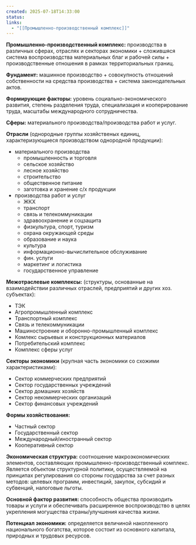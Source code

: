 ```yaml
---
created: 2025-07-18T14:33:00
status: 
links:
  - "[[Промышленно-производственный комплекс]]"
---
```

**Промышленно-производственный комплекс:** производства в различных сферах, отраслях и секторах экономики + сложившяся система воспроизводства материальных благ и рабочей силы + производственные отношения в рамках территориальных границ.

**Фундамент:** машинное производство + совокупность отношений собственности на средства производства + система законодательных актов.

**Формирующие факторы:** уровень социально-экономического развития, степень разделения труда, специализация и кооперирование труда, масштабы международного сотрудничества.

**Сферы:** материального производства/производства работ и услуг.

**Отрасли** (однородные группы хозяйственых единиц, характеризующиеся производством однородной продукции):
* материального производства
	* промышленность и торговля
	* сельское хозяйство
	* лесное хозяйство
	* строительство
	* общественное питание
	* заготовка и хранение с/х продукции
* производства работ и услуг
	* ЖКХ
	* транспорт
	* связь и телекоммуникации
	* здравоохранение и соцзащита
	* физкультура, спорт, туризм
	* охрана окружающей среды
	* образование и наука
	* культура
	* информационно-вычислительное обслуживание
	* фин. услуги
	* маркетинг и логистика
	* государственное управление

**Межотраслевые комплексы:** (структуры, основанные на взаимодействии различных отраслей, предприятий и других хоз. субъектах):
* ТЭК
* Агропромышленный комплекс
* Транспортный комплекс
* Связь и телекоммуникации
* Машиностроение и оборонно-промышленный комплекс
* Комлекс сырьевых и конструкционных материалов
* Потребительский комплекс
* Комплекс сферы услуг

**Секторы экономики** (крупная часть экономики со схожими характеристиками):
* Сектор коммерческих предприятий
* Сектор государственных учреждений
* Сектор домашних хозяйств
* Сектор некоммерческих организаций
* Сектор финансовых учреждений

**Формы хозяйствования:**
* Частный сектор
* Государственный сектор
* Международный/иностранный сектор
* Кооперативный сектор

**Экономическая структура:** соотношение макроэкономических элементов, составляющих промышленно-производственный комплекс. Является объектом структурной политики, осуществляемой на принципах регулирования со стороны государства за счет разных методов: целевых программ, инвестиций, закупок, субсидий и субвенций, налоговые льготы.

**Основной фактор развития:** способность общества производить товары и услуги и обеспечивать расширенное воспроизводство в целях укрепления могущества страны/улучшения качества жизни.

**Потенциал экономики:** определяется величиной накопленного национального богатства, которое состоит из основного капитала, природных и трудовых ресурсов.